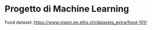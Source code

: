 # Progetto di Machine Learning

Food dataset: https://www.vision.ee.ethz.ch/datasets_extra/food-101/
